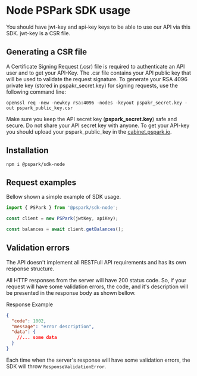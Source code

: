 # Node PSPark SDK usage

You should have jwt-key and api-key keys to be able to use our API via this SDK. jwt-key is a CSR file.

## Generating a CSR file

A Certificate Signing Request (.csr) file is required to authenticate an API user and to get your API-Key. The .csr file contains your API public key that will be used to validate the request signature. To generate your RSA 4096 private key (stored in pspakr_secret.key) for signing requests, use the following command line:

```
openssl req -new -newkey rsa:4096 -nodes -keyout pspakr_secret.key -out pspark_public_key.csr
```

Make sure you keep the API secret key (**pspark_secret.key**) safe and secure. Do not share your API secret key with anyone. To get your API-key you should upload your pspark_public_key in the [cabinet.pspark.io](https://cabinet.pspark.io).

## Installation

`npm i @pspark/sdk-node`

## Request examples

Bellow shown a simple example of SDK usage.

```js
import { PSPark } from '@pspark/sdk-node';

const client = new PSPark(jwtKey, apiKey);

const balances = await client.getBalances();
```

## Validation errors

The API doesn't implement all RESTFull API requirements and has its own response structure.

All HTTP responses from the server will have 200 status code. So, if your request will have some validation errors, the code, and it's description will be presented in the response body as shown bellow.

Response Example

```json
{
  "code": 1002,
  "message": "error description",
  "data": {
    //... some data
  }
}
```

Each time when the server's response will have some validation errors, the SDK will throw `ResponseValidationError`.
